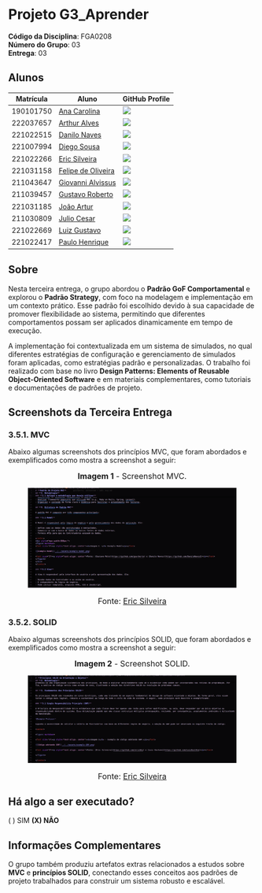 # Projeto G3_Aprender

**Código da Disciplina**: FGA0208  
**Número do Grupo**: 03  
**Entrega**: 03  

## Alunos

| Matrícula   | Aluno                                 | GitHub Profile                                                                              |
| ----------- | ------------------------------------- | --------------------------------------------------------------------------------------------|
| 190101750   | [Ana Carolina](https://github.com/CarolCoCe)         | <img src="https://avatars.githubusercontent.com/CarolCoCe" width="100">       |
| 222037657   | [Arthur Alves](https://github.com/Arthrok)           | <img src="https://avatars.githubusercontent.com/Arthrok" width="100">         |
| 221022515   | [Danilo Naves](https://github.com/DaniloNavesS)      | <img src="https://avatars.githubusercontent.com/DaniloNavesS" width="100">    |
| 221007994   | [Diego Sousa](https://github.com/DiegoSousaLeite)    | <img src="https://avatars.githubusercontent.com/DiegoSousaLeite" width="100"> |
| 221022266   | [Eric Silveira](https://github.com/ericbky)          | <img src="https://avatars.githubusercontent.com/ericbky" width="100">         |
| 221031158   | [Felipe de Oliveira](https://github.com/M0tt1nh4)    | <img src="https://avatars.githubusercontent.com/M0tt1nh4" width="100">        |
| 211043647   | [Giovanni Alvissus](https://github.com/giovanniacg)  | <img src="https://avatars.githubusercontent.com/giovanniacg" width="100">     |
| 211039457   | [Gustavo Roberto](https://github.com/gusrberto)      | <img src="https://avatars.githubusercontent.com/gusrberto" width="100">       |
| 221031185   | [João Artur](https://github.com/joao-artl)           | <img src="https://avatars.githubusercontent.com/joao-artl" width="100">       |
| 211030809   | [Julio Cesar](https://github.com/julio-dourado)      | <img src="https://avatars.githubusercontent.com/julio-dourado" width="100">   |
| 221022669   | [Luiz Gustavo](https://github.com/LuizGust4vo)       | <img src="https://avatars.githubusercontent.com/LuizGust4vo" width="100">     |
| 221022417   | [Paulo Henrique](https://github.com/paulomh)         | <img src="https://avatars.githubusercontent.com/paulomh" width="100">         |


## Sobre 

Nesta terceira entrega, o grupo abordou o **Padrão GoF Comportamental** e explorou o **Padrão Strategy**, com foco na modelagem e implementação em um contexto prático. Esse padrão foi escolhido devido à sua capacidade de promover flexibilidade ao sistema, permitindo que diferentes comportamentos possam ser aplicados dinamicamente em tempo de execução.

A implementação foi contextualizada em um sistema de simulados, no qual diferentes estratégias de configuração e gerenciamento de simulados foram aplicadas, como estratégias padrão e personalizadas. O trabalho foi realizado com base no livro **Design Patterns: Elements of Reusable Object-Oriented Software** e em materiais complementares, como tutoriais e documentações de padrões de projeto.

## Screenshots da Terceira Entrega

### 3.5.1. MVC

Abaixo algumas screenshots dos princípios MVC, que foram abordados e exemplificados como mostra a screenshot a seguir:

<center>

<figure markdown>

<font size="3"><p style="text-align: center"><b>Imagem 1</b> - Screenshot MVC.</p></font>

![Screenshot sobre o MVC](./assets/screenshot-mvc.png)

<font size="3"><p style="text-align: center">Fonte: [Eric Silveira](https://github.com/ericbky)</p></font>

</figure>

</center>

### 3.5.2. SOLID

Abaixo algumas screenshots dos princípios SOLID, que foram abordados e exemplificados como mostra a screenshot a seguir:

<center>

<figure markdown>

<font size="3"><p style="text-align: center"><b>Imagem 2</b> - Screenshot SOLID.</p></font>

![Screenshot sobre o SOLID](./assets/screenshot-solid.png)

<font size="3"><p style="text-align: center">Fonte: [Eric Silveira](https://github.com/ericbky)</p></font>

</figure>

</center>

## Há algo a ser executado?

( ) SIM
**(X) NÃO**  

## Informações Complementares 

O grupo também produziu artefatos extras relacionados a estudos sobre **MVC** e **princípios SOLID**, conectando esses conceitos aos padrões de projeto trabalhados para construir um sistema robusto e escalável.  